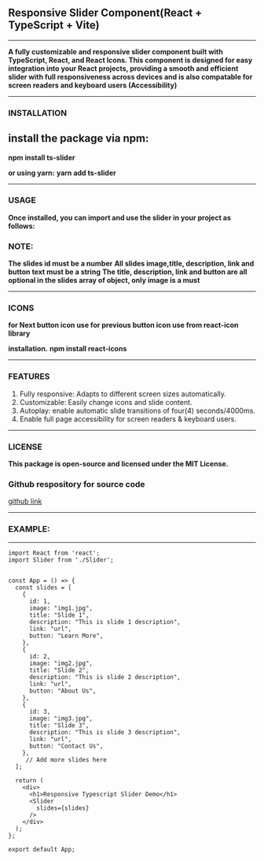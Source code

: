  ## Responsive Slider Component(React + TypeScript + Vite)

---
 **A fully customizable and responsive slider component built with TypeScript, React, and React Icons. This component is designed for easy integration into your React projects, providing a smooth and efficient slider with full responsiveness across devices and is also compatable for screen readers and keyboard users (Accessibility)**

---
 ### INSTALLATION

**install the package via npm:**
---
 **npm install ts-slider**

**or using yarn:**
 **yarn add ts-slider**

---
 ### USAGE
**Once installed, you can import and use the slider in your project as follows:**

### NOTE:
**The slides id must be a number**
**All slides image,title, description, link and button text must be a string**
**The title, description, link and button are all optional in the slides array of object, only image is a must**

---
### ICONS
**for Next button icon use <FaArrowRight/>**
**for previous button icon use <FaArrowLeft/> from react-icon library**

**installation.**
**npm install react-icons**


---
### FEATURES
1. Fully responsive: Adapts to different screen sizes automatically.
2. Customizable: Easily change icons and slide content.
3. Autoplay: enable automatic slide transitions of four(4) seconds/4000ms.
4. Enable full page accessibility for screen readers & keyboard users.

---
### LICENSE
**This package is open-source and licensed under the MIT License.**

### Github respository for source code
[github link](https://github.com/domchu/ts-slider)

---
### EXAMPLE:
---
```JSX
import React from 'react';
import Slider from './Slider';


const App = () => {
  const slides = [
    {
      id: 1,
      image: "img1.jpg",
      title: "Slide 1",
      description: "This is slide 1 description",
      link: "url",
      button: "Learn More",
    },
    {
      id: 2,
      image: "img2.jpg",
      title: "Slide 2",
      description: "This is slide 2 description",
      link: "url",
      button: "About Us",
    },
    {
      id: 3,
      image: "img3.jpg",
      title: "Slide 3",
      description: "This is slide 3 description",
      link: "url",
      button: "Contact Us",
    },
     // Add more slides here
  ];

  return (
    <div>
      <h1>Responsive Typescript Slider Demo</h1>
      <Slider
        slides={slides}
      />
    </div>
  );
};

export default App;


